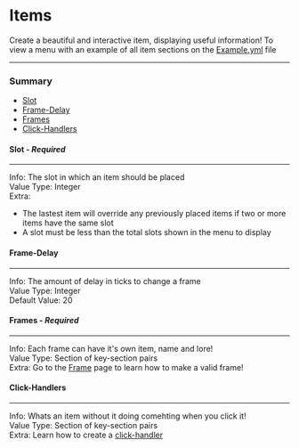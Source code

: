 # Items #
Create a beautiful and interactive item, displaying useful information!
To view a menu with an example of all item sections on the [Example.yml](files/Example.yml) file
***
### Summary ###
 - [Slot](#slot---required)
 - [Frame-Delay](#frame-delay)
 - [Frames](#frames---required)
 - [Click-Handlers](#click-handlers)

#### Slot - *Required* ####
***
Info: The slot in which an item should be placed  
Value Type: Integer   
Extra:   
 - The lastest item will override any previously placed items if two or more items have the same slot  
 - A slot must be less than the total slots shown in the menu to display

#### Frame-Delay ####
***
Info: The amount of delay in ticks to change a frame  
Value Type: Integer  
Default Value: 20

#### Frames - *Required* ####
***
Info: Each frame can have it's own item, name and lore!  
Value Type: Section of key-section pairs  
Extra: Go to the [Frame](frames.md) page to learn how to make a valid frame!

#### Click-Handlers ####
***
Info: Whats an item without it doing comehting when you click it!  
Value Type: Section of key-section pairs  
Extra: Learn how to create a [click-handler](click-handlers.md)
